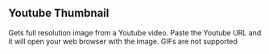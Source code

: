 ## Youtube Thumbnail

Gets full resolution image from a Youtube video.
Paste the Youtube URL and it will open your web browser with the image.
GIFs are not supported
